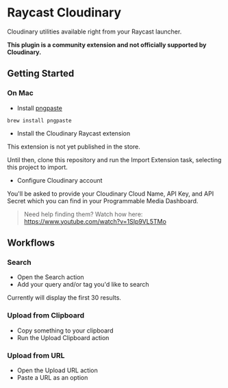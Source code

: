 # Raycast Cloudinary

Cloudinary utilities available right from your Raycast launcher.

**This plugin is a community extension and not officially supported by Cloudinary.**

## Getting Started

### On Mac

* Install [pngpaste](https://github.com/jcsalterego/pngpaste)

```
brew install pngpaste
```

* Install the Cloudinary Raycast extension

This extension is not yet published in the store.

Until then, clone this repository and run the Import Extension task, selecting this project to import.

* Configure Cloudinary account

You'll be asked to provide your Cloudinary Cloud Name, API Key, and API Secret which you can find in your Programmable Media Dashboard.

> Need help finding them? Watch how here: https://www.youtube.com/watch?v=1SIp9VL5TMo


## Workflows

### Search

* Open the Search action
* Add your query and/or tag you'd like to search

Currently will display the first 30 results.

### Upload from Clipboard

* Copy something to your clipboard
* Run the Upload Clipboard action

### Upload from URL

* Open the Upload URL action
* Paste a URL as an option